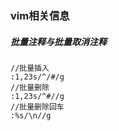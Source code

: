 <!--
 * @Author: 程英明
 * @Date: 2022-03-24 09:54:46
 * @LastEditTime: 2022-07-18 15:19:10
 * @LastEditors: 程英明
 * @Description: 
 * @FilePath: \doc-man\docs\software\vim\info.md
 * QQ:504875043@qq.com
-->
### vim相关信息
##### 批量注释与批量取消注释
```shell
//批量插入
:1,23s/^/#/g
//批量删除
:1,23s/^#//g
//批量删除回车
:%s/\n//g
```